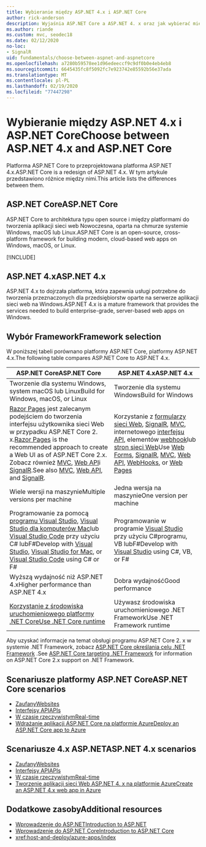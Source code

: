 ```yaml
---
title: Wybieranie między ASP.NET 4.x i ASP.NET Core
author: rick-anderson
description: Wyjaśnia ASP.NET Core a ASP.NET 4. x oraz jak wybierać między nimi.
ms.author: riande
ms.custom: mvc, seodec18
ms.date: 02/12/2020
no-loc:
- SignalR
uid: fundamentals/choose-between-aspnet-and-aspnetcore
ms.openlocfilehash: a7280b59578ee1d96edeeccf9c9df0b0e4eb4eb8
ms.sourcegitcommit: 6645435fc8f5092fc7e923742e85592b56e37ada
ms.translationtype: MT
ms.contentlocale: pl-PL
ms.lasthandoff: 02/19/2020
ms.locfileid: "77447298"
---
```

# <a name="choose-between-aspnet-4x-and-aspnet-core"></a><span data-ttu-id="04540-103">Wybieranie między ASP.NET 4.x i ASP.NET Core</span><span class="sxs-lookup"><span data-stu-id="04540-103">Choose between ASP.NET 4.x and ASP.NET Core</span></span>

<span data-ttu-id="04540-104">Platforma ASP.NET Core to przeprojektowana platforma ASP.NET 4.x.</span><span class="sxs-lookup"><span data-stu-id="04540-104">ASP.NET Core is a redesign of ASP.NET 4.x.</span></span> <span data-ttu-id="04540-105">W tym artykule przedstawiono różnice między nimi.</span><span class="sxs-lookup"><span data-stu-id="04540-105">This article lists the differences between them.</span></span>

## <a name="aspnet-core"></a><span data-ttu-id="04540-106">ASP.NET Core</span><span class="sxs-lookup"><span data-stu-id="04540-106">ASP.NET Core</span></span>

<span data-ttu-id="04540-107">ASP.NET Core to architektura typu open source i między platformami do tworzenia aplikacji sieci web Nowoczesna, oparta na chmurze systemie Windows, macOS lub Linux.</span><span class="sxs-lookup"><span data-stu-id="04540-107">ASP.NET Core is an open-source, cross-platform framework for building modern, cloud-based web apps on Windows, macOS, or Linux.</span></span>

[!INCLUDE[](~/includes/benefits.md)]

## <a name="aspnet-4x"></a><span data-ttu-id="04540-108">ASP.NET 4.x</span><span class="sxs-lookup"><span data-stu-id="04540-108">ASP.NET 4.x</span></span>

<span data-ttu-id="04540-109">ASP.NET 4.x to dojrzała platforma, która zapewnia usługi potrzebne do tworzenia przeznaczonych dla przedsiębiorstw oparte na serwerze aplikacji sieci web na Windows.</span><span class="sxs-lookup"><span data-stu-id="04540-109">ASP.NET 4.x is a mature framework that provides the services needed to build enterprise-grade, server-based web apps on Windows.</span></span>

## <a name="framework-selection"></a><span data-ttu-id="04540-110">Wybór Framework</span><span class="sxs-lookup"><span data-stu-id="04540-110">Framework selection</span></span>

<span data-ttu-id="04540-111">W poniższej tabeli porównano platformy ASP.NET Core, platformy ASP.NET 4.x.</span><span class="sxs-lookup"><span data-stu-id="04540-111">The following table compares ASP.NET Core to ASP.NET 4.x.</span></span>

| <span data-ttu-id="04540-112">ASP.NET Core</span><span class="sxs-lookup"><span data-stu-id="04540-112">ASP.NET Core</span></span> | <span data-ttu-id="04540-113">ASP.NET 4.x</span><span class="sxs-lookup"><span data-stu-id="04540-113">ASP.NET 4.x</span></span> |
|---|---|
|<span data-ttu-id="04540-114">Tworzenie dla systemu Windows, system macOS lub Linux</span><span class="sxs-lookup"><span data-stu-id="04540-114">Build for Windows, macOS, or Linux</span></span>|<span data-ttu-id="04540-115">Tworzenie dla systemu Windows</span><span class="sxs-lookup"><span data-stu-id="04540-115">Build for Windows</span></span>|
|<span data-ttu-id="04540-116">[Razor Pages](xref:razor-pages/index) jest zalecanym podejściem do tworzenia interfejsu użytkownika sieci Web w przypadku ASP.NET Core 2. x.</span><span class="sxs-lookup"><span data-stu-id="04540-116">[Razor Pages](xref:razor-pages/index) is the recommended approach to create a Web UI as of ASP.NET Core 2.x.</span></span> <span data-ttu-id="04540-117">Zobacz również [MVC](xref:mvc/overview), [Web API](xref:tutorials/first-web-api)i [SignalR](xref:signalr/introduction).</span><span class="sxs-lookup"><span data-stu-id="04540-117">See also [MVC](xref:mvc/overview), [Web API](xref:tutorials/first-web-api), and [SignalR](xref:signalr/introduction).</span></span>|<span data-ttu-id="04540-118">Korzystanie z [formularzy sieci Web](/aspnet/web-forms), [SignalR](/aspnet/signalr), [MVC](/aspnet/mvc), internetowego [interfejsu API](/aspnet/web-api/), elementów [webhook](/aspnet/webhooks/)lub [stron sieci Web](/aspnet/web-pages)</span><span class="sxs-lookup"><span data-stu-id="04540-118">Use [Web Forms](/aspnet/web-forms), [SignalR](/aspnet/signalr), [MVC](/aspnet/mvc), [Web API](/aspnet/web-api/), [WebHooks](/aspnet/webhooks/), or [Web Pages](/aspnet/web-pages)</span></span>|
|<span data-ttu-id="04540-119">Wiele wersji na maszynie</span><span class="sxs-lookup"><span data-stu-id="04540-119">Multiple versions per machine</span></span>|<span data-ttu-id="04540-120">Jedna wersja na maszynie</span><span class="sxs-lookup"><span data-stu-id="04540-120">One version per machine</span></span>|
|<span data-ttu-id="04540-121">Programowanie za pomocą [programu Visual Studio](https://visualstudio.microsoft.com/vs/), [Visual Studio dla komputerów Mac](https://visualstudio.microsoft.com/vs/mac/)lub [Visual Studio Code](https://code.visualstudio.com/) przy użyciu C# lubF#</span><span class="sxs-lookup"><span data-stu-id="04540-121">Develop with [Visual Studio](https://visualstudio.microsoft.com/vs/), [Visual Studio for Mac](https://visualstudio.microsoft.com/vs/mac/), or [Visual Studio Code](https://code.visualstudio.com/) using C# or F#</span></span>|<span data-ttu-id="04540-122">Programowanie w programie [Visual Studio](https://visualstudio.microsoft.com/vs/) przy użyciu C#programu, VB lubF#</span><span class="sxs-lookup"><span data-stu-id="04540-122">Develop with [Visual Studio](https://visualstudio.microsoft.com/vs/) using C#, VB, or F#</span></span>|
|<span data-ttu-id="04540-123">Wyższą wydajność niż ASP.NET 4.x</span><span class="sxs-lookup"><span data-stu-id="04540-123">Higher performance than ASP.NET 4.x</span></span>|<span data-ttu-id="04540-124">Dobra wydajność</span><span class="sxs-lookup"><span data-stu-id="04540-124">Good performance</span></span>|
|[<span data-ttu-id="04540-125">Korzystanie z środowiska uruchomieniowego platformy .NET Core</span><span class="sxs-lookup"><span data-stu-id="04540-125">Use .NET Core runtime</span></span>](/dotnet/standard/choosing-core-framework-server)|<span data-ttu-id="04540-126">Używasz środowiska uruchomieniowego .NET Framework</span><span class="sxs-lookup"><span data-stu-id="04540-126">Use .NET Framework runtime</span></span>|

<span data-ttu-id="04540-127">Aby uzyskać informacje na temat obsługi programu ASP.NET Core 2. x w systemie .NET Framework, zobacz [ASP.NET Core określania celu .NET Framework](xref:index#target-framework) .</span><span class="sxs-lookup"><span data-stu-id="04540-127">See [ASP.NET Core targeting .NET Framework](xref:index#target-framework) for information on ASP.NET Core 2.x support on .NET Framework.</span></span>

## <a name="aspnet-core-scenarios"></a><span data-ttu-id="04540-128">Scenariusze platformy ASP.NET Core</span><span class="sxs-lookup"><span data-stu-id="04540-128">ASP.NET Core scenarios</span></span>

* [<span data-ttu-id="04540-129">Zaufany</span><span class="sxs-lookup"><span data-stu-id="04540-129">Websites</span></span>](xref:tutorials/first-mvc-app/index)
* [<span data-ttu-id="04540-130">Interfejsy API</span><span class="sxs-lookup"><span data-stu-id="04540-130">APIs</span></span>](xref:tutorials/first-web-api)
* [<span data-ttu-id="04540-131">W czasie rzeczywistym</span><span class="sxs-lookup"><span data-stu-id="04540-131">Real-time</span></span>](xref:signalr/introduction)
* [<span data-ttu-id="04540-132">Wdrażanie aplikacji ASP.NET Core na platformie Azure</span><span class="sxs-lookup"><span data-stu-id="04540-132">Deploy an ASP.NET Core app to Azure</span></span>](/azure/app-service/app-service-web-get-started-dotnet)

## <a name="aspnet-4x-scenarios"></a><span data-ttu-id="04540-133">Scenariusze 4.x ASP.NET</span><span class="sxs-lookup"><span data-stu-id="04540-133">ASP.NET 4.x scenarios</span></span>

* [<span data-ttu-id="04540-134">Zaufany</span><span class="sxs-lookup"><span data-stu-id="04540-134">Websites</span></span>](/aspnet/mvc)
* [<span data-ttu-id="04540-135">Interfejsy API</span><span class="sxs-lookup"><span data-stu-id="04540-135">APIs</span></span>](/aspnet/web-api)
* [<span data-ttu-id="04540-136">W czasie rzeczywistym</span><span class="sxs-lookup"><span data-stu-id="04540-136">Real-time</span></span>](/aspnet/signalr)
* [<span data-ttu-id="04540-137">Tworzenie aplikacji sieci Web ASP.NET 4. x na platformie Azure</span><span class="sxs-lookup"><span data-stu-id="04540-137">Create an ASP.NET 4.x web app in Azure</span></span>](/azure/app-service/app-service-web-get-started-dotnet-framework)

## <a name="additional-resources"></a><span data-ttu-id="04540-138">Dodatkowe zasoby</span><span class="sxs-lookup"><span data-stu-id="04540-138">Additional resources</span></span>

* [<span data-ttu-id="04540-139">Wprowadzenie do ASP.NET</span><span class="sxs-lookup"><span data-stu-id="04540-139">Introduction to ASP.NET</span></span>](/aspnet/overview)
* [<span data-ttu-id="04540-140">Wprowadzenie do ASP.NET Core</span><span class="sxs-lookup"><span data-stu-id="04540-140">Introduction to ASP.NET Core</span></span>](xref:index)
* <xref:host-and-deploy/azure-apps/index>
